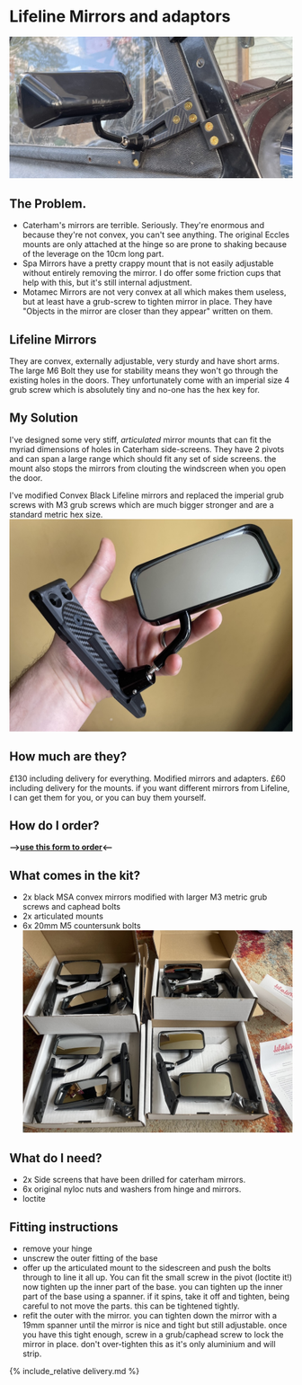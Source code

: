 # Lifeline Mirrors and adaptors 

![lifeline-wide.jpg](img/lifeline-wide.jpg)

## The Problem.
* Caterham's mirrors are terrible. Seriously. They're enormous and because they're not convex, you can't see anything. The original Eccles mounts are only attached at the hinge so are prone to shaking because of the leverage on the 10cm long part.
* Spa Mirrors have a pretty crappy mount that is not easily adjustable without entirely removing the mirror. I do offer some friction cups that help with this, but it's still internal adjustment.
* Motamec Mirrors are not very convex at all which makes them useless, but at least have a grub-screw to tighten mirror in place. They have "Objects in the mirror are closer than they appear" written on them. 

## Lifeline Mirrors
They are convex, externally adjustable, very sturdy and have short arms. The large M6 Bolt they use for stability means they won't go through the existing holes in the doors. They unfortunately come with an imperial size 4 grub screw which is absolutely tiny and no-one has the hex key for.

## My Solution
I've designed some very stiff, _articulated_ mirror mounts that can fit the myriad dimensions of holes in Caterham side-screens. They have 2 pivots and can span a large range which should fit any set of side screens. the mount also stops the mirrors from clouting the windscreen when you open the door.

I've modified Convex Black Lifeline mirrors and replaced the imperial grub screws with M3 grub screws which are much bigger stronger and are a standard metric hex size.
![lifeline-hand.jpg](img/lifeline-hand.jpeg)

## How much are they?
£130 including delivery for everything. Modified mirrors and adapters.
£60 including delivery for the mounts.
if you want different mirrors from Lifeline, I can get them for you, or you can buy them yourself.

## How do I order?
<b>-->[use this form to order](https://forms.gle/athdrwR55KYqTNVB6)<-- </b> 


## What comes in the kit?
* 2x black MSA convex mirrors modified with larger M3 metric grub screws and caphead bolts
* 2x articulated mounts
* 6x 20mm M5 countersunk bolts
  ![lifeline-boxes.jpg](img/lifeline-boxes.jpeg)

## What do I need?
* 2x Side screens that have been drilled for caterham mirrors.
* 6x original nyloc nuts and washers from hinge and mirrors.
* loctite

## Fitting instructions
* remove your hinge
* unscrew the outer fitting of the base
* offer up the articulated mount to the sidescreen and push the bolts through to line it all up. You can fit the small screw in the pivot (loctite it!) now tighten up the inner part of the base. you can tighten up the inner part of the base using a spanner. if it spins, take it off and tighten, being careful to not move the parts. this can be tightened tightly.
* refit the outer with the mirror. you can tighten down the mirror with a 19mm spanner until the mirror is nice and tight but still adjustable. once you have this tight enough, screw in a grub/caphead screw to lock the mirror in place. don't over-tighten this as it's only aluminium and will strip.


{% include_relative delivery.md %}